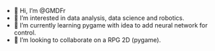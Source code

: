 - 👋 Hi, I’m @GMDFr
- 👀 I’m interested in data analysis, data science and robotics.
- 🌱 I’m currently learning pygame with idea to add neural network for control.
- 💞️ I’m looking to collaborate on a RPG 2D (pygame).


<!---- 📫 You can reach me on Discord


GMDFr/GMDFr is a ✨ special ✨ repository because its `README.md` (this file) appears on your GitHub profile.
You can click the Preview link to take a look at your changes.
--->
